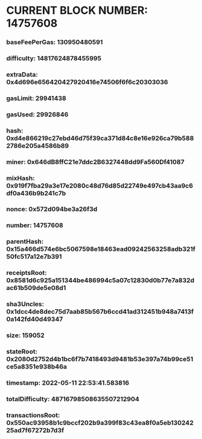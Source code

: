 # CURRENT BLOCK NUMBER: 14757608

### baseFeePerGas: 130950480591
### difficulty: 14817624878455995
### extraData: 0x4d696e656420427920416e74506f6f6c20303036
### gasLimit: 29941438
### gasUsed: 29926846
### hash: 0xd4e866219c27ebd46d75f39ca371d84c8e16e926ca79b5882786e205a4586b89
### miner: 0x646dB8ffC21e7ddc2B6327448dd9Fa560Df41087
### mixHash: 0x919f7fba29a3e17e2080c48d76d85d22749e497cb43aa9c6df0a436b9b241c7b
### nonce: 0x572d094be3a26f3d
### number: 14757608
### parentHash: 0x15a466d574e6bc5067598e18463ead09242563258adb321f50fc517a12e7b391
### receiptsRoot: 0x8581d6c925a151344be486994c5a07c12830d0b77e7a832dac61b509de5e08d1
### sha3Uncles: 0x1dcc4de8dec75d7aab85b567b6ccd41ad312451b948a7413f0a142fd40d49347
### size: 159052
### stateRoot: 0x2080d2752d4b1bc6f7b7418493d9481b53e397a74b99ce51ce5a8351e938b46a
### timestamp: 2022-05-11 22:53:41.583816
### totalDifficulty: 48716798508635507212904
### transactionsRoot: 0x550ac93958b1c9bccf202b9a399f83c43ea8f0a5eb13024225ad7f67272b7d3f
